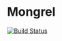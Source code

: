# Mongrel
[![Build Status](https://travis-ci.org/simo-andreev/Mongrel.svg?branch=master)](https://travis-ci.org/simo-andreev/Mongrel)
